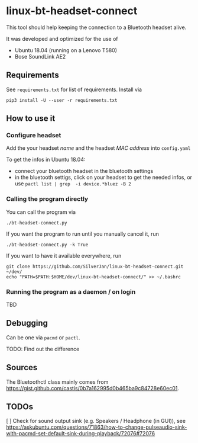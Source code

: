 # linux-bt-headset-connect

This tool should help keeping the connection to a Bluetooth headset alive.

It was developed and optimized for the use of
* Ubuntu 18.04 (running on a Lenovo T580)
* Bose SoundLink AE2

## Requirements

See ```requirements.txt``` for list of requirements. Install via

    pip3 install -U --user -r requirements.txt

## <a name="use">How to use it</a>

### Configure headset
Add the your headset *name* and the headset *MAC address* into `config.yaml`

To get the infos in Ubuntu 18.04:
 - connect your bluetooth headset in the bluetooth settings
 - in the bluetooth settigs, click on your headset to get the needed infos, or use `pactl list | grep  -i device.*bluez -B 2`

### Calling the program directly

You can call the program via

    ./bt-headset-connect.py

If you want the program to run until you manually cancel it, run

    ./bt-headset-connect.py -k True

If you want to have it available everywhere, run

    git clone https://github.com/SilverJan/linux-bt-headset-connect.git ~/dev/
    echo "PATH=$PATH:$HOME/dev/linux-bt-headset-connect/" >> ~/.bashrc

### Running the program as a daemon / on login

TBD

## Debugging

Can be one via `pacmd` or `pactl`.

TODO: Find out the difference

## Sources

The Bluetoothctl class mainly comes from https://gist.github.com/castis/0b7a162995d0b465ba9c84728e60ec01.

## TODOs

[ ] Check for sound output sink (e.g. Speakers / Headphone (in GUI)), see https://askubuntu.com/questions/71863/how-to-change-pulseaudio-sink-with-pacmd-set-default-sink-during-playback/72076#72076

